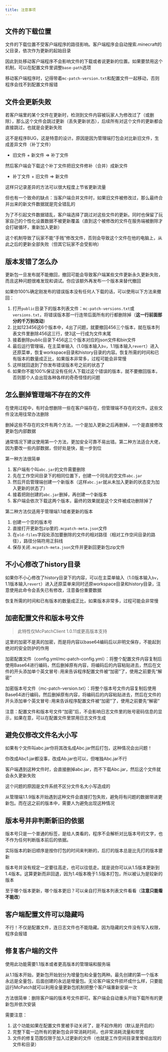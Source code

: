 ```yaml
---
title: 注意事项
---
```

## 文件的下载位置

文件的下载位置不受客户端程序的路径影响。客户端程序会自动搜索.minecraft的父目录，依次作为更新的起始目录

因此到处移动客户端程序不会影响文件的下载或者说更新的位置。如果要禁用这个机制，可以在配置文件里调整`base-path`选项

移动客户端程序时，记得带着`mc-patch-version.txt`和配置文件一起移动，否则程序会找不到配置文件报错

## 文件会更新失败

若客户端里的某个文件在更新时，检测到文件内容被玩家人为修改过了（或删除），那么这个文件会跳过更新（丢失更新状态），后续所有对这个文件的更新都会直接跳过，也就是会更新失败

这不是程序BUG，这是特意的设计。原因是因为管理端打包会对比新旧文件，生成差异文件（补丁文件）

+ 旧文件 + 新文件 => 补丁文件

然后客户端会下载这个补丁文件把旧文件修补（合并）成新文件

+ 补丁文件 + 旧文件 => 新文件

这样只记录差异的方法可以很大程度上节省更新流量

但也有一个致命的缺点：当客户端合并文件时，如果旧文件被修改过，那么最终合并出来的新文件数据就是完全错乱的

为了不引起文件数据错乱，客户端选择了跳过对这些文件的更新。同时也保留了玩家自己的个性化设置数据不被更新覆盖（直到这个被修改的文件在服务端被删除才会打破循环，重新加入更新）

这个机制导致了玩家不能“手贱”修改文件，否则会导致这个文件在他的电脑上，从此之后的更新全部失败（但其它玩家不会受影响）

## 版本发错了怎么办

更新包一旦发布就不能撤回，撤回可能会导致客户端某些文件更新永久更新失败，而且这种问题很难发现和调试。你应该额外再发布一个版本来替代撤回

如果你100%确定刚发布的错误版本没有任何人下载的话，可以使用以下方法来撤回：

1. 打开`public`目录下的版本列表文件：`mc-patch-versions.txt`或`versions.txt`，将错误版本那一行连带后面所有的行都删除掉（**这一行前面部分的千万别改动**）
2. 比如123456这6个版本中，4出了问题，就要撤回456三个版本，就在版本列表文件里删除456这三行，使3这一行成为文件末尾
3. 接着删除public目录下456这三个版本对应的json文件和bin文件
4. 最后运行管理端，在主菜单输入（1.0版本输入`bv`，1.1版本输入`revert`）进入还原菜单，恢复workspace目录和history目录的内容。恢复所需的时间和已有版本的数量成正比，如果版本非常多，过程可能会非常慢
5. 这样就回退到了你发布错误版本号之前的状态了
6. 如果你不能100%保证没有任何人下载过这个错误的版本，就不要撤回版本，否则那个人会出现各种各样的奇奇怪怪的问题

## 怎么删掉管理端不存在的文件

在使用过程中，有时会想删除一些在客户端存在，但管理端不存在的文件。这些文件没法用往常办法删除

删掉这些不存在的文件有两个方法，一个是加入更新之后再删掉，一个是直接修改更新包内部数据

通常情况下建议使用第一个方法，更加安全可靠不易出错。第二种方法适合大佬，因为要改一些内部数据，但好处是快，能一步到位

第一种方法很简单

1. 客户端有个叫`abc.jar`的文件需要删除
2. 先在工作空间目录下的相同位置下，创建一个同名的空文件`abc.jar`
3. 然后开启管理端创建一个新版本（这样`abc.jar`就从未加入更新的状态变为加入更新的状态了）
4. 接着把刚创建的`abc.jar`删掉，再创建一个新版本
5. 客户端会依次下载这两个版本，最终的效果就是这个文件被成功删除掉了

第二种方法仅适用于管理端1.1或者更新的版本

1. 创建一个空的版本号
2. 直接打开更新包zip里的`.mcpatch-meta.json`文件
3. 在`old-files`字段处添加要删除的文件的相对路径（相对工作空间目录的路径），路径分隔符用正斜线
4. 保存关闭`.mcpatch-meta.json`文件并更新回更新包zip文件

## 不小心修改了history目录

如果你不小心修改了history目录下的内容，可以在主菜单输入（1.0版本输入`bv`，1.1版本输入`revert`）进入还原菜单来同时还原workspace目录和history目录，注意使用此命令会丢失已有修改，注意备份重要数据

恢复所需的时间和已有版本的数量成正比，如果版本非常多，过程可能会非常慢

## 加密配置文件和版本号文件

> 此特性仅McPatchClient 1.0.11或更高版本支持

这里的加密不是真的加密，而是将内容以base64编码后以非明文保存，不能起到绝对的安全防护的作用

加密配置文件（config.yml/mc-patch-config.yml）：将整个配置文件内容复制后使用Base64进行编码，然后删掉原有内容，将编码后的内容粘贴进去，然后在文件的开头添加单个英文冒号`:`用来告诉程序配置文件被“加密”了，使用之前要先“解密”

加密版本号文件（mc-patch-version.txt）：将整个版本号文件内容复制后使用Base64进行编码，然后删掉原有内容，将编码后的内容粘贴进去，然后在文件的开头添加单个英文冒号`:`用来告诉程序配置文件被“加密”了，使用之前要先“解密”

注意：配置文件和版本号文件“加密”后，不会影响日志文件里的账号密码信息的显示，如果在意，可以在配置文件里禁用日志文件生成

## 避免仅修改文件名大小写

如果有个文件叫abc.jar你将其改名成Abc.jar然后打包，这种情况会出问题！

你改成Abc1.jar都没事，改成Ab.jar也可以，但唯独Abc.jar不行

客户端遇到这种文件时，会直接删掉abc.jar，而不下载Abc.jar，然后这个文件就会永久更新失败

这个问题的原因是文件系统不区分文件名大小写造成的

从管理端1.1.9版本开始遇到这种文件会直接打包失败，避免将有问题的数据带进更新包。而在这之前的版本中，需要人为避免出现这种情况

## 版本号并非判断新旧的依据

版本号只是一个普通的标签，是给人类看的，程序不会解析对比版本号的文字，也不作为任何判断版本前后的依据。

实际版本的新旧顺序是按你打包的时间来判断的，后打的版本总是比先打的版本要新

版本号并没有规定一定要往高走，也可以往低走。就是说你可以从1.5版本更新到1.4版本。这算更新而非回退，因为1.4版本晚于1.5版本打包，所以被认为是较新的版本

至于哪个版本更新，哪个版本更旧？可以亲自打开版本列表文件看看（**注意只能看不能改**）

## 客户端配置文件可以隐藏吗

不行！不仅是配置文件，连日志文件也不能隐藏。因为隐藏的文件没有写入权限，程序会报错

## 修复客户端的文件

使用此功能需要1.1版本或者更高版本的管理端和服务端

从1.1版本开始，更新包开始划分为增量包和全量包两种。最先创建的第一个版本永远是全量包，后面创建的永远是增量包。无论客户端文件损坏成什么样，只要能运行McPatch就可以利用全量更新包机制把整个客户端重新安装一次

方法很简单：删除客户端的版本号文件即可。客户端会自动重头开始下载所有的更新包并依次安装

需要注意：

1. 这个功能如果在配置文件里被手动关闭了，是不起作用的（默认是开启的）
2. 完整下载一边所有的更新包会非常消耗时间，也非常消耗流量和带宽
3. 文件的修复范围仅限于加入过更新的文件（也就是工作空间目录里曾经出现的文件和目录）

